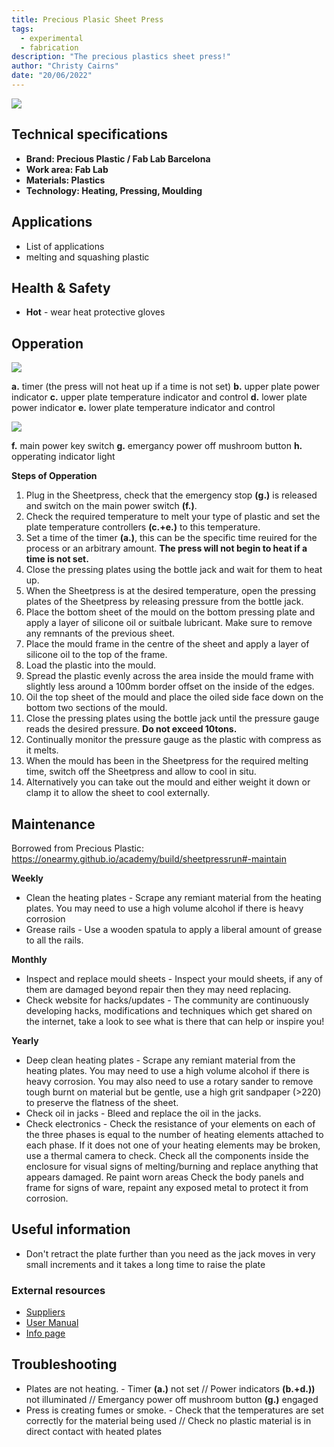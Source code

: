 ```yaml
---
title: Precious Plasic Sheet Press
tags: 
  - experimental
  - fabrication
description: "The precious plastics sheet press!"
author: "Christy Cairns"
date: "20/06/2022"
---
```


![](../../assets/sheet-press-01.jpg)

## Technical specifications

- **Brand: Precious Plastic / Fab Lab Barcelona** 
- **Work area: Fab Lab** 
- **Materials: Plastics**
- **Technology: Heating, Pressing, Moulding**

## Applications

  - List of applications
  - melting and squashing plastic

## Health & Safety

- **Hot** - wear heat protective gloves

## Opperation

![](../../assets/sheet-press-controls-01.jpg)

**a.** timer (the press will not heat up if a time is not set)
**b.** upper plate power indicator
**c.** upper plate temperature indicator and control
**d.** lower plate power indicator
**e.** lower plate temperature indicator and control

![](../../assets/sheet-press-controls-02.jpg)

**f.** main power key switch
**g.** emergancy power off mushroom button
**h.** opperating indicator light

**Steps of Opperation**

1. Plug in the Sheetpress, check that the emergency stop **(g.)** is released and switch on the main power switch **(f.)**.
2. Check the required temperature to melt your type of plastic and set the plate temperature controllers **(c.+e.)** to this temperature.
3. Set a time of the timer **(a.)**, this can be the specific time reuired for the process or an arbitrary amount. **The press will not begin to heat if a time is not set.**
4. Close the pressing plates using the bottle jack and wait for them to heat up.
5. When the Sheetpress is at the desired temperature, open the pressing plates of the Sheetpress by releasing pressure from the bottle jack.
6. Place the bottom sheet of the mould on the bottom pressing plate and apply a layer of silicone oil or suitbale lubricant. Make sure to remove any remnants of the previous sheet.
7. Place the mould frame in the centre of the sheet and apply a layer of silicone oil to the top of the frame.
8. Load the plastic into the mould.
9. Spread the plastic evenly across the area inside the mould frame with slightly less around a 100mm border offset on the inside of the edges.
10. Oil the top sheet of the mould and place the oiled side face down on the bottom two sections of the mould.
11. Close the pressing plates using the bottle jack until the pressure gauge reads the desired pressure. **Do not exceed 10tons.**
12. Continually monitor the pressure gauge as the plastic with compress as it melts.
13. When the mould has been in the Sheetpress for the required melting time, switch off the Sheetpress and allow to cool in situ.
14. Alternatively you can take out the mould and either weight it down or clamp it to allow the sheet to cool externally.

## Maintenance
Borrowed from Precious Plastic: https://onearmy.github.io/academy/build/sheetpressrun#-maintain 

**Weekly**
- Clean the heating plates - Scrape any remiant material from the heating plates. You may need to use a high volume alcohol if there is heavy corrosion
- Grease rails - Use a wooden spatula to apply a liberal amount of grease to all the rails.

**Monthly**
- Inspect and replace mould sheets - Inspect your mould sheets, if any of them are damaged beyond repair then they may need replacing.
- Check website for hacks/updates - The community are continuously developing hacks, modifications and techniques which get shared on the internet, take a look to see what is there that can help or inspire you!

**Yearly**
- Deep clean heating plates - Scrape any remiant material from the heating plates. You may need to use a high volume alcohol if there is heavy corrosion. You may also need to use a rotary sander to remove tough burnt on material but be gentle, use a high grit sandpaper (>220) to preserve the flatness of the sheet.
- Check oil in jacks - Bleed and replace the oil in the jacks.
- Check electronics - Check the resistance of your elements on each of the three phases is equal to the number of heating elements attached to each phase. If it does not one of your heating elements may be broken, use a thermal camera to check. Check all the components inside the enclosure for visual signs of melting/burning and replace anything that appears damaged. Re paint worn areas Check the body panels and frame for signs of ware, repaint any exposed metal to protect it from corrosion.

## Useful information

- Don't retract the plate further than you need as the jack moves in very small increments and it takes a long time to raise the plate

### External resources

  - [Suppliers](https://community.preciousplastic.com/academy/build/sheetpress)
  - [User Manual](https://community.preciousplastic.com/academy/build/sheetpressrun)
  - [Info page](https://community.preciousplastic.com/academy/build/sheetpress)

## Troubleshooting

- Plates are not heating. - Timer **(a.)** not set // Power indicators **(b.+d.))** not illuminated // Emergancy power off mushroom button **(g.)** engaged
- Press is creating fumes or smoke. - Check that the temperatures are set correctly for the material being used // Check no plastic material is in direct contact with heated plates
